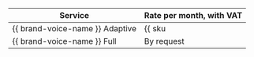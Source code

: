Service | Rate per month, with VAT
----- | -----
{{ brand-voice-name }} Adaptive | {{ sku|RUB|ai.speech.tts_hosting.adaptive_brand_voice|int|string }}
{{ brand-voice-name }} Full | By request
